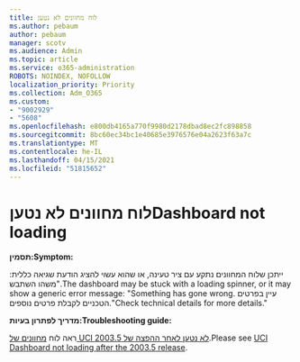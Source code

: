 ```yaml
---
title: לוח מחוונים לא נטען
ms.author: pebaum
author: pebaum
manager: scotv
ms.audience: Admin
ms.topic: article
ms.service: o365-administration
ROBOTS: NOINDEX, NOFOLLOW
localization_priority: Priority
ms.collection: Adm_O365
ms.custom:
- "9002929"
- "5608"
ms.openlocfilehash: e800db4165a770f9980d2178dbad8ec2fc898858
ms.sourcegitcommit: 8bc60ec34bc1e40685e3976576e04a2623f63a7c
ms.translationtype: MT
ms.contentlocale: he-IL
ms.lasthandoff: 04/15/2021
ms.locfileid: "51815652"
---
```

# <a name="dashboard-not-loading"></a><span data-ttu-id="84322-102">לוח מחוונים לא נטען</span><span class="sxs-lookup"><span data-stu-id="84322-102">Dashboard not loading</span></span>

<span data-ttu-id="84322-103">**תסמין:**</span><span class="sxs-lookup"><span data-stu-id="84322-103">**Symptom:**</span></span>

<span data-ttu-id="84322-104">ייתכן שלוח המחוונים נתקע עם ציר טעינה, או שהוא עשוי להציג הודעת שגיאה כללית: "משהו השתבש.</span><span class="sxs-lookup"><span data-stu-id="84322-104">The dashboard may be stuck with a loading spinner, or it may show a generic error message: "Something has gone wrong.</span></span> <span data-ttu-id="84322-105">עיין בפרטים הטכניים לקבלת פרטים נוספים."</span><span class="sxs-lookup"><span data-stu-id="84322-105">Check technical details for more details."</span></span>

<span data-ttu-id="84322-106">**מדריך לפתרון בעיות:**</span><span class="sxs-lookup"><span data-stu-id="84322-106">**Troubleshooting guide:**</span></span>

<span data-ttu-id="84322-107">ראה לוח [מחוונים של UCI לא נטען לאחר ההפצה של 2003.5](https://support.microsoft.com/help/4558635/uci-dashboard-not-loading-after-the-2003-5-release).</span><span class="sxs-lookup"><span data-stu-id="84322-107">Please see [UCI Dashboard not loading after the 2003.5 release](https://support.microsoft.com/help/4558635/uci-dashboard-not-loading-after-the-2003-5-release).</span></span>
